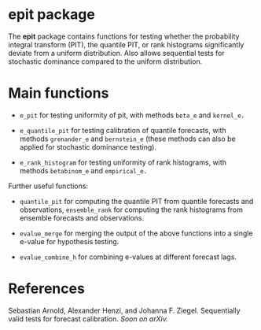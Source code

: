 
<!-- README.md is generated from README.Rmd. Please edit that file -->

# epit package

<!-- badges: start -->
<!-- badges: end -->

The **epit** package contains functions for testing whether the
probability integral transform (PIT), the quantile PIT, or rank
histograms significantly deviate from a uniform distribution. Also
allows sequential tests for stochastic dominance compared to the uniform
distribution.

# Main functions

-   `e_pit` for testing uniformity of pit, with methods `beta_e` and
    `kernel_e.`

-   `e_quantile_pit` for testing calibration of quantile forecasts, with
    methods `grenander_e` and `bernstein_e` (these methods can also be
    applied for stochastic dominance testing).

-   `e_rank_histogram` for testing uniformity of rank histograms, with
    methods `betabinom_e` and `empirical_e.`

Further useful functions:

-   `quantile_pit` for computing the quantile PIT from quantile
    forecasts and observations, `ensemble_rank` for computing the rank
    histograms from ensemble forecasts and observations.

-   `evalue_merge` for merging the output of the above functions into a
    single e-value for hypothesis testing.

-   `evalue_combine_h` for combining e-values at different forecast
    lags.

# References

Sebastian Arnold, Alexander Henzi, and Johanna F. Ziegel. Sequentially
valid tests for forecast calibration. *Soon on arXiv.*
